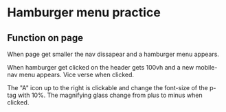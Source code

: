 # Hamburger menu practice

## Function on page
When page get smaller the nav dissapear and a hamburger menu appears.

When hamburger get clicked on the header gets 100vh and a new mobile-nav menu appears.
Vice verse when clicked.

The "A" icon up to the right is clickable and change the font-size of the p-tag with 10%.
The magnifying glass change from plus to minus when clicked.
